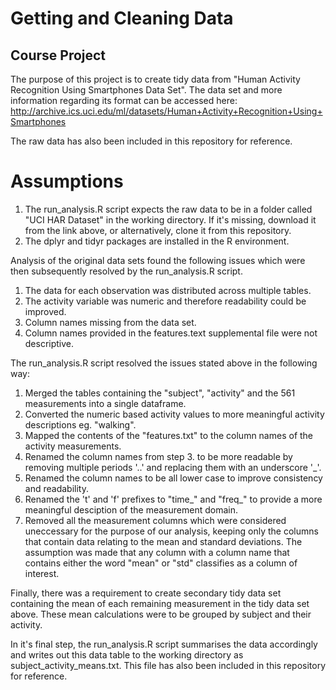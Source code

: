 # Getting and Cleaning Data
## Course Project


The purpose of this project is to create tidy data from "Human Activity Recognition Using Smartphones Data Set". The data set and more information regarding its format can be accessed here: http://archive.ics.uci.edu/ml/datasets/Human+Activity+Recognition+Using+Smartphones

The raw data has also been included in this repository for reference.

# Assumptions

1. The run_analysis.R script expects the raw data to be in a folder called "UCI HAR Dataset" in the working directory. If it's missing, download it from the link above, or alternatively, clone it from this repository.
2. The dplyr and tidyr packages are installed in the R environment.


Analysis of the original data sets found the following issues which were then subsequently resolved by the run_analysis.R script.

1. The data for each observation was distributed across multiple tables. 
2. The activity variable was numeric and therefore readability could be improved.
3. Column names missing from the data set.
4. Column names provided in the features.text supplemental file were not descriptive.

The run_analysis.R script resolved the issues stated above in the following way:

1. Merged the tables containing the "subject", "activity" and the 561 measurements into a single dataframe.
2. Converted the numeric based activity values to more meaningful activity descriptions eg. "walking". 
3. Mapped the contents of the "features.txt" to the column names of the activity measurements.
4. Renamed the column names from step 3. to be more readable by removing multiple periods '..' and replacing them with an underscore '_'.
5. Renamed the column names to be all lower case to improve consistency and readability.
6. Renamed the 't' and 'f' prefixes to "time_" and "freq_" to provide a more meaningful desciption of the measurement domain.
7. Removed all the measurement columns which were considered uneccessary for the purpose of our analysis, keeping only the columns that contain data relating to the mean and standard deviations. The assumption was made that any column with a column name that contains either the word "mean" or "std" classifies as a column of interest.


Finally, there was a requirement to create secondary tidy data set containing the mean of each remaining measurement in the tidy data set above. These mean calculations were to be grouped by subject and their activity.

In it's final step, the run_analysis.R script summarises the data accordingly and writes out this data table to the working directory as subject_activity_means.txt. This file has also been included in this repository for reference.



